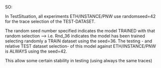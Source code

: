 SO:

In TestSituation,  all experiments ETH/INSTANCE/PNW use randomseed=42
for the trace selection of the TEST-DATASET.

The random seed number specified indicates the model TRAINED with that
random selection --> i.e. Rnd_36 indicates the model has been trained selecting
randomly a TRAIN dataset using the seed=36. The testing - and relative
TEST dataset selection- of this model against ETH/INSTANCE/PNW is ALWAYS using
the seed=42.

This allow some certain stability in testing (using always the same traces)
